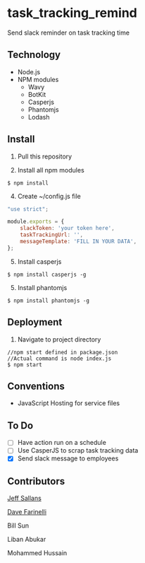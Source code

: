 # task_tracking_remind
Send slack reminder on task tracking time

## Technology

* Node.js
* NPM modules
  * Wavy
  * BotKit
  * Casperjs
  * Phantomjs
  * Lodash

## Install

1) Pull this repository

2) Install all npm modules
```
$ npm install
```
4) Create ~/config.js file
```JavaScript
"use strict";

module.exports = {
	slackToken: 'your token here',
	taskTrackingUrl: '',
	messageTemplate: 'FILL IN YOUR DATA',
};
```

5) Install casperjs
```
$ npm install casperjs -g
```

5) Install phantomjs
```
$ npm install phantomjs -g
```

## Deployment

1) Navigate to project directory
```
//npm start defined in package.json
//Actual command is node index.js
$ npm start
```
## Conventions

* JavaScript Hosting for service files

## To Do

- [ ] Have action run on a schedule
- [ ] Use CasperJS to scrap task tracking data
- [x] Send slack message to employees

## Contributors

[Jeff Sallans](https://github.com/JeffSallans)

[Dave Farinelli](https://github.com/davefarinelli)

Bill Sun

Liban Abukar

Mohammed Hussain